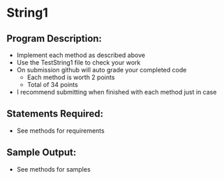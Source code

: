 # String1

## Program Description:  
- Implement each method as described above
- Use the TestString1 file to check your work
- On submission github will auto grade your completed code
  - Each method is worth 2 points
  - Total of 34 points
- I recommend submitting when finished with each method just in case

## Statements Required: 
- See methods for requirements

## Sample Output:
- See methods for samples
